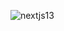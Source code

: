 


![nextjs13](https://github.com/cristian-santana/nextjs13/assets/84883843/eefc5d0a-2e55-47b7-8df1-3d2bbb7a2f71)
